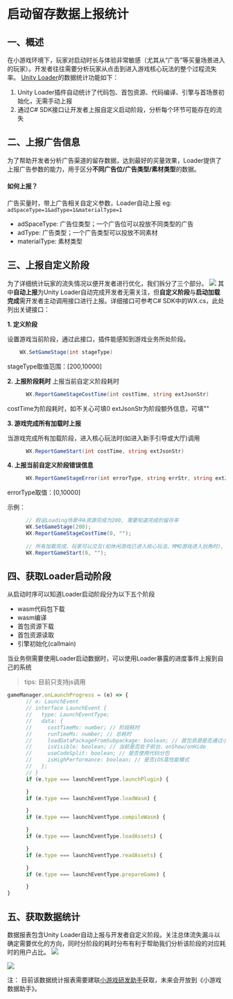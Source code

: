 # 启动留存数据上报统计

## 一、概述
在小游戏环境下，玩家对启动时长与体验非常敏感（尤其从“广告”等买量场景进入的玩家）。开发者往往需要分析玩家从点击到进入游戏核心玩法的整个过程流失率。
[Unity Loader](UsingLoader.md)的数据统计功能如下：
1. Unity Loader插件自动统计了代码包、首包资源、代码编译、引擎与首场景初始化，无需手动上报
2. 通过C# SDK接口让开发者上报自定义启动阶段，分析每个环节可能存在的流失

## 二、上报广告信息
为了帮助开发者分析广告渠道的留存数据，达到最好的买量效果，Loader提供了上报广告参数的能力，用于区分**不同广告位/广告类型/素材类型**的数据。

#### 如何上报？
广告买量时，带上广告相关自定义参数，Loader自动上报
eg: `adSpaceType=1&adType=1&materialType=1`

- adSpaceType: 广告位类型；一个广告位可以投放不同类型的广告
- adType: 广告类型；一个广告类型可以投放不同素材
- materialType: 素材类型


## 三、上报自定义阶段
为了详细统计玩家的流失情况以便开发者进行优化，我们拆分了三个部分。
<image src='../image/reportstartupstat3.png'/>
其中**自动上报**为Unity Loader自动完成开发者无需关注，但**自定义阶段**与**启动加载完成**需开发者主动调用接口进行上报。详细接口可参考C# SDK中的WX.cs，此处列出关键接口：

**1. 定义阶段**

设置游戏当前阶段，通过此接口，插件能感知到游戏业务所处阶段。
``` C#
    WX.SetGameStage(int stageType)
```
stageType取值范围：[200,10000]

**2. 上报阶段耗时**
上报当前自定义阶段耗时
``` C#
      WX.ReportGameStageCostTime(int costTime, string extJsonStr)
```
costTime为阶段耗时，如不关心可填0
extJsonStr为阶段额外信息，可填""

**3. 游戏完成所有加载时上报**

当游戏完成所有加载阶段，进入核心玩法时(如进入新手引导或大厅)调用
``` C#
      WX.ReportGameStart(int costTime, string extJsonStr)
```
**4. 上报当前自定义阶段错误信息**
``` C#
      WX.ReportGameStageError(int errorType, string errStr, string extJsonStr)
```
errorType取值：[0,10000]

示例：
``` C#
      // 假设Loading场景中A资源完成为200, 需要知道完成的留存率
      WX.SetGameStage(200);
      WX.ReportGameStageCostTime(0, "");
      
      // 所有加载完成，玩家可以交互(如休闲游戏已进入核心玩法、MMO游戏进入创角时), 需要知道留存率
      WX.ReportGameStart(0, "");
```

## 四、获取Loader启动阶段
从启动时序可以知道Loader启动阶段分为以下五个阶段
- wasm代码包下载
- wasm编译
- 首包资源下载
- 首包资源读取
- 引擎初始化(callmain)

当业务侧需要使用Loader启动数据时，可以使用Loader暴露的进度事件上报到自己的系统
> tips: 目前只支持js调用
```js
gameManager.onLaunchProgress = (e) => {
      // e: LaunchEvent
      // interface LaunchEvent {
      //   type: LaunchEventType;
      //   data: {
      //     costTimeMs: number; // 阶段耗时
      //     runTimeMs: number; // 总耗时
      //     loadDataPackageFromSubpackage: boolean; // 首包资源是否通过小游戏分包加载
      //     isVisible: boolean; // 当前是否处于前台，onShow/onHide
      //     useCodeSplit: boolean; // 是否使用代码分包
      //     isHighPerformance: boolean; // 是否iOS高性能模式
      //   };
      // }
      if (e.type === launchEventType.launchPlugin) {

      }
      if (e.type === launchEventType.loadWasm) {

      }
      if (e.type === launchEventType.compileWasm) {

      }
      if (e.type === launchEventType.loadAssets) {

      }
      if (e.type === launchEventType.readAssets) {

      }
      if (e.type === launchEventType.prepareGame) {

      }
}
```

## 五、获取数据统计
数据报表包含Unity Loader自动上报与开发者自定义阶段。关注总体流失漏斗以确定需要优化的方向，同时分阶段的耗时分布有利于帮助我们分析该阶段的对应耗时的用户占比。
<image src='../image/reportstartupstat1.png'/>

<image src='../image/reportstartupstat2.png'/>

注：
目前该数据统计报表需要建联[小游戏研发助手](IssueAndContact.md)获取，未来会开放到《小游戏数据助手》。
